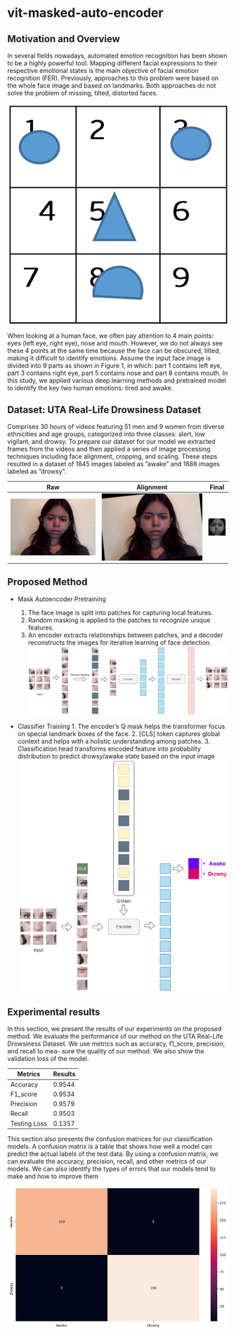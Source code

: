 # vit-masked-auto-encoder

## Motivation and Overview

In several fields nowadays, automated emotion recognition has been shown to be a highly powerful tool. Mapping different facial expressions to their respective emotional states is the main objective of facial emotion recognition (FER). Previously, approaches to this problem were based on the whole face image and based on landmarks. Both approaches do not solve the problem of missing, tilted, distorted faces.

![image](./assets/1.png)

When looking at a human face, we often pay attention to 4 main points: eyes (left eye, right eye), nose and mouth. However, we do not always see these 4 points at the same time because the face can be obscured, tilted, making it difficult to identify emotions. Assume the input face image is divided into 9 parts as shown in Figure 1, in which: part 1 contains left eye, part 3 contains right eye, part 5 contains nose and part 8 contains mouth. In this study, we applied various deep learning methods and pretrained model to identify the key two human emotions: tired and awake.

## Dataset: UTA Real-Life Drowsiness Dataset

Comprises 30 hours of videos featuring 51 men and 9 women from diverse ethnicities and age groups, categorized into three classes: alert, low vigilant, and drowsy.
To prepare our dataset for our model we extracted frames from the videos and then applied a series of image processing techniques including face alignment, cropping, and scaling. These steps resulted in a dataset of 1845 images labeled as ”awake” and 1888 images labeled as ”drowsy”.

|          Raw          |          Alignment           |          Final          |
| :-------------------: | :--------------------------: | :---------------------: |
| ![](./assets/raw.jpg) | ![](./assets/aligmented.jpg) | ![](./assets/final.jpg) |

## Proposed Method

-   Mask Autoencoder Pretraining

    1. The face image is split into patches for capturing local features.
    2. Random masking is applied to the patches to recognize unique features.
    3. An encoder extracts relationships between patches, and a decoder reconstructs the images for iterative learning of face detection.
       ![image](./assets/4.png)

-   Classifier Training 1. The encoder’s Q mask helps the transformer focus on special landmark boxes of the face. 2. [CLS] token captures global context and helps with a holistic understanding among patches. 3. Classification head transforms encoded feature into probability distribution to predict drowsy/awake state based on the input image
    ![image](./assets/5.png)

## Experimental results

In this section, we present the results of our experiments on the proposed method. We evaluate the performance of our method on the UTA Real-Life Drowsiness Dataset. We use metrics such as accuracy, f1_score, precision, and recall to mea- sure the quality of our method. We also show the validation loss of the model.

| Metrics      | Results |
| ------------ | ------- |
| Accuracy     | 0.9544  |
| F1_score     | 0.9534  |
| Precision    | 0.9579  |
| Recall       | 0.9503  |
| Testing Loss | 0.1357  |

This section also presents the confusion matrices for our classification models. A confusion matrix is a table that shows how well a model can predict the actual labels of the test data. By using a confusion matrix, we can evaluate the accuracy, precision, recall, and other metrics of our models. We can also identify the types of errors that our models tend to make and how to improve them

![image](./assets/confusion_matrix.png)
